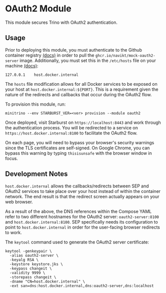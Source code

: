 # OAuth2 Module

This module secures Trino with OAuth2 authentication.

## Usage

Prior to deploying this module, you must authenticate to the Github container
registry
[(docs)](https://docs.github.com/en/packages/working-with-a-github-packages-registry/working-with-the-container-registry)
in order to pull the `ghcr.io/navikt/mock-oauth2-server` image. Additionally,
you must set this in the `/etc/hosts` file on your machine
[(docs)](https://docs.docker.com/desktop/networking/#i-want-to-connect-from-a-container-to-a-service-on-the-host):

    127.0.0.1    host.docker.internal

The `hosts` file modification allows for all Docker services to be exposed on
your host at `host.docker.internal:${PORT}`. This is a requirement given the
nature of the redirects and callbacks that occur during the OAuth2 flow.

To provision this module, run:

    minitrino --env STARBURST_VER=<ver> provision --module oauth2

Once deployed, visit Starburst on `https://localhost:8443` and work through the
authentication process. You will be redirected to a service on
`https://host.docker.internal:8100` to facilitate the OAuth2 flow.

On each page, you will need to bypass your browser's security warnings since the
TLS certificates are self-signed. On Google Chrome, you can bypass this warning
by typing `thisisunsafe` with the browser window in focus.

## Development Notes

`host.docker.internal` allows the callbacks/redirects between SEP and OAuth2
services to take place over your host instead of within the container network.
The end result is that the redirect screen actually appears on your web browser.

As a result of the above, the DNS references within the Compose YAML refer to
two different hostnames for the OAuth2 server: `oauth2-server:8100` and
`host.docker.internal:8100`. SEP specifically needs its configuration to point
to `host.docker.internal` in order for the user-facing browser redirects to
work.

The `keytool` command used to generate the OAuth2 server certificate:

    keytool -genkeypair \
      -alias oauth2-server \
      -keyalg RSA \
      -keystore keystore.jks \
      -keypass changeit \
      -validity 9999 \
      -storepass changeit \
      -dname "CN=host.docker.internal" \
      -ext san=dns:host.docker.internal,dns:oauth2-server,dns:localhost
